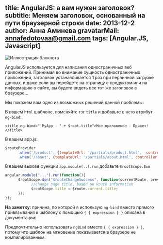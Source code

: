 title: AngularJS: а вам нужен заголовок?
subtitle: Меняем заголовок, основанный на пути браузерной строки 
date: 2013-12-2
author: Анна Аминева
gravatarMail: annafedotovaa@gmail.com
tags: [Angular.JS, Javascript]
---

![Иллюстрация блокнота](/blog/images/title.png)

AngularJS используется для написания одностраничных веб приложений.  Принимая во внимание сущность одностраничных приложений, заголовок устанавливается 1 раз при первичной загрузке данных, и даже если вы перейдете на страницу с продуктом или на информацию о сайте, вы будете видеть все тот же заголовок в браузере…

<!-- more -->
Мы покажем вам одно из возможных решений данной проблемы:

В вашем `html` шаблоне, поменяйте тэг `title` и добавьте в него атрибут `ng-bind`:

```
<title ng-bind="'MyApp - ' + $root.title">Мое приложение - Привет!</title>
```

В вашем app.js:

```javascript
$routeProvider
      .when('/product', {templateUrl: '/partials/product.html',  controller: 'ProductCtrl', title: 'Наши продукт'})
      .when('/about', {templateUrl: '/partials/about.html', controller: 'AboutCtrl', title: 'О нас'});
```

В вашем вызове функции `app.module(..).run` добавьте  `$rootScope.$on`

```js
angular.module("...").run(function(){
      $rootScope.$on("$routeChangeSuccess", function(currentRoute, previousRoute){
            //Change page title, based on Route information
            $rootScope.title = $route.current.title;
      });
});
```

**На заметку**: причина, по которой я использую `ng-bind` вместо прямого привязывания к шаблону с помощью `{ { expression } }` описана в документации:

Предпочтительно использовать `ngBind` вместо `{ { expression } }`, потому что шаблон на мгновение показывается в браузере не компилированным.
